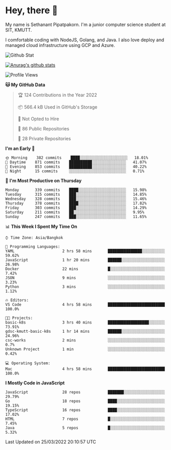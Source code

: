 # Hey, there 🙌
My name is Sethanant Pipatpakorn. I'm a junior computer science student at SIT, KMUTT.

I comfortable coding with NodeJS, Golang, and Java. I also love deploy and managed cloud infrastructure using GCP and Azure.

![Github Stat](https://github-profile-summary-cards.vercel.app/api/cards/profile-details?username=thetkpark&theme=dracula)

[![Anurag's github stats](https://github-readme-stats.vercel.app/api?username=thetkpark&count_private=true&show_icons=true&theme=tokyonight)](https://github.com/anuraghazra/github-readme-stats)

<!--START_SECTION:waka-->
![Profile Views](http://img.shields.io/badge/Profile%20Views-2-blue)

**🐱 My GitHub Data** 

> 🏆 124 Contributions in the Year 2022
 > 
> 📦 566.4 kB Used in GitHub's Storage 
 > 
> 🚫 Not Opted to Hire
 > 
> 📜 86 Public Repositories 
 > 
> 🔑 28 Private Repositories  
 > 
**I'm an Early 🐤** 

```text
🌞 Morning    382 commits    ████░░░░░░░░░░░░░░░░░░░░░   18.01% 
🌆 Daytime    871 commits    ██████████░░░░░░░░░░░░░░░   41.07% 
🌃 Evening    853 commits    ██████████░░░░░░░░░░░░░░░   40.22% 
🌙 Night      15 commits     ░░░░░░░░░░░░░░░░░░░░░░░░░   0.71%

```
📅 **I'm Most Productive on Thursday** 

```text
Monday       339 commits    ████░░░░░░░░░░░░░░░░░░░░░   15.98% 
Tuesday      315 commits    ███░░░░░░░░░░░░░░░░░░░░░░   14.85% 
Wednesday    328 commits    ███░░░░░░░░░░░░░░░░░░░░░░   15.46% 
Thursday     378 commits    ████░░░░░░░░░░░░░░░░░░░░░   17.82% 
Friday       303 commits    ███░░░░░░░░░░░░░░░░░░░░░░   14.29% 
Saturday     211 commits    ██░░░░░░░░░░░░░░░░░░░░░░░   9.95% 
Sunday       247 commits    ███░░░░░░░░░░░░░░░░░░░░░░   11.65%

```


📊 **This Week I Spent My Time On** 

```text
⌚︎ Time Zone: Asia/Bangkok

💬 Programming Languages: 
YAML                     2 hrs 58 mins       ███████████████░░░░░░░░░░   59.62% 
JavaScript               1 hr 20 mins        ██████░░░░░░░░░░░░░░░░░░░   26.98% 
Docker                   22 mins             █░░░░░░░░░░░░░░░░░░░░░░░░   7.42% 
JSON                     9 mins              ░░░░░░░░░░░░░░░░░░░░░░░░░   3.23% 
Python                   3 mins              ░░░░░░░░░░░░░░░░░░░░░░░░░   1.12%

🔥 Editors: 
VS Code                  4 hrs 58 mins       █████████████████████████   100.0%

🐱‍💻 Projects: 
basic-k8s                3 hrs 40 mins       ██████████████████░░░░░░░   73.91% 
gdsc-kmutt-basic-k8s     1 hr 14 mins        ██████░░░░░░░░░░░░░░░░░░░   24.96% 
csc-works                2 mins              ░░░░░░░░░░░░░░░░░░░░░░░░░   0.7% 
Unknown Project          1 min               ░░░░░░░░░░░░░░░░░░░░░░░░░   0.42%

💻 Operating System: 
Mac                      4 hrs 58 mins       █████████████████████████   100.0%

```

**I Mostly Code in JavaScript** 

```text
JavaScript               28 repos            ███████░░░░░░░░░░░░░░░░░░   29.79% 
Go                       18 repos            ████░░░░░░░░░░░░░░░░░░░░░   19.15% 
TypeScript               16 repos            ████░░░░░░░░░░░░░░░░░░░░░   17.02% 
HTML                     7 repos             █░░░░░░░░░░░░░░░░░░░░░░░░   7.45% 
Java                     5 repos             █░░░░░░░░░░░░░░░░░░░░░░░░   5.32%

```



 Last Updated on 25/03/2022 20:10:57 UTC
<!--END_SECTION:waka-->
